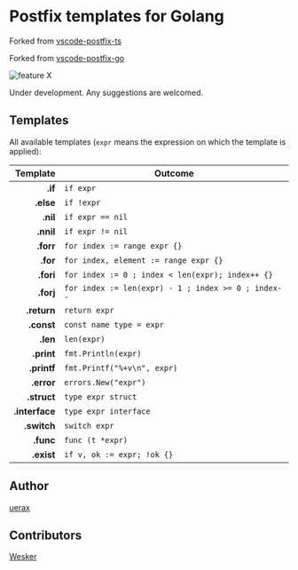 # Postfix templates for Golang

Forked from [vscode-postfix-ts](https://github.com/ipatalas/vscode-postfix-ts)

Forked from [vscode-postfix-go](https://github.com/yokoe/vscode-postfix-go)

![feature X](images/demo.gif)

Under development. Any suggestions are welcomed.

## Templates

All available templates (`expr` means the expression on which the template is applied):

| Template          | Outcome |
| -------:          | ------- |
| **.if**           | `if expr` |
| **.else**         | `if !expr` |
| **.nil**          | `if expr == nil` |
| **.nnil**         | `if expr != nil` |
| **.forr**         | `for index := range expr {}` |
| **.for**          | `for index, element := range expr {}` |
| **.fori**         | `for index := 0 ; index < len(expr); index++ {}` |
| **.forj**         | `for index := len(expr) - 1 ; index >= 0 ; index--` |
| **.return**       | `return expr` |
| **.const**        | `const name type = expr` |
| **.len**          | `len(expr)` |
| **.print**        | `fmt.Println(expr)` |
| **.printf**       | `fmt.Printf("%+v\n", expr)` |
| **.error**        | `errors.New("expr")` |
| **.struct**       | `type expr struct` |
| **.interface**    | `type expr interface` |
| **.switch**       | `switch expr` |
| **.func**         | `func (t *expr)` |
| **.exist**        | `if v, ok := expr; !ok {}` |


## Author

[uerax](https://github.com/uerax)

## Contributors

[Wesker](https://github.com/hentai121)
